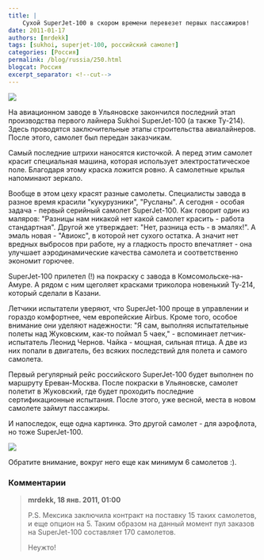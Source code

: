 ```yaml
---
title: |
    Сухой SuperJet-100 в скором времени перевезет первых пассажиров!
date: 2011-01-17
authors: [mrdekk]
tags: [sukhoi, superjet-100, российский самолет]
categories: [Россия]
permalink: /blog/russia/250.html
blogcat: Россия
excerpt_separator: <!--cut-->
---
```



![](http://itw66.ru/uploads/images/00/00/01/2011/01/17/86560e.jpg)


На авиационном заводе в Ульяновске закончился последний этап производства первого лайнера Sukhoi SuperJet-100 (а также Ту-214). Здесь проводятся заключительные этапы строительства авиалайнеров. После этого, самолет был передан заказчикам.


<!--cut-->


Самый последние штрихи наносятся кисточкой. А перед этим самолет красит специальная машина, которая использует электростатическое поле. Благодаря этому краска ложится ровно. А самолетные крылья напоминают зеркало. 

Вообще в этом цеху красят разные самолеты. Специалисты завода в разное время красили "кукурузники", "Русланы". А сегодня - особая задача - первый серийный самолет SuperJet-100. Как говорит один из маляров: "Разницы нам никакой нет какой самолет красить - работа стандартная". Другой же утверждает: "Нет, разница есть - в эмалях!". А эмаль новая - "Авиокс", в которой нет сухого остатка. А значит нет вредных выбросов при работе, ну а гладкость просто впечатляет - она улучшает аэродинамические качества самолета и соответственно экономит горючее. 

SuperJet-100 прилетел (!) на покраску с завода в Комсомольске-на-Амуре. А рядом с ним щеголяет красками триколора новенький Ту-214, который сделали в Казани.

Летчики испытатели уверяют, что SuperJet-100 проще в управлении и гораздо комфортнее, чем европейские Airbus. Кроме того, особое внимание они уделяют надежности: "Я сам, выполняя испытательные полеты над Жуковским, как-то поймал 5 чаек," - вспоминает летчик-испытатель Леонид Чернов. Чайка - мощная, сильная птица. А две из них попали в двигатель, без всяких последствий для полета и самого самолета. 

Первый регулярный рейс российского SuperJet-100 будет выполнен по маршруту Ереван-Москва. После покраски в Ульяновске, самолет полетит в Жуковский, где будет проходить последние сертификационные испытания. После этого, уже весной, места в новом самолете займут пассажиры.

И напоследок, еще одна картинка. Это другой самолет - для аэрофлота, но тоже SuperJet-100. 


![](http://itw66.ru/uploads/images/00/00/01/2011/01/17/3eccba.jpg)


Обратите внимание, вокруг него еще как минимум 6 самолетов :).

### Комментарии

>**mrdekk, 18 янв. 2011, 01:00**
>
>P.S. Мексика заключила контракт на поставку 15 таких самолетов, и еще опцион на 5. Таким образом на данный момент пул заказов на SuperJet-100 составляет 170 самолетов.
>
>Неужто!
